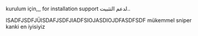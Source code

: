kurulum için,,, for installation support لدعم التثبيت..

ISADFJSDFJÜISDAFJSDFJIADFSIOJASDIOJDFASDFSDF
mükemmel sniper kanki en iyisiyiz
